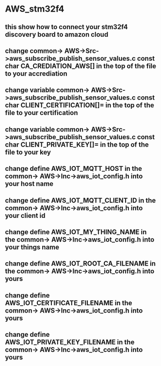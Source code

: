 # AWS_stm32f4

this show how to connect your stm32f4 discovery board to amazon cloud 
------------------------------------------------------------------------------------------------------
change common-> AWS->Src->aws_subscribe_publish_sensor_values.c const  char CA_CREDIATION_AWS[] in the top of the file to your accrediation 
-------------------------------------------------------------------------------------------------------------------
change variable common-> AWS->Src->aws_subscribe_publish_sensor_values.c const  char CLIENT_CERTIFICATION[]= in the top of the file to your certification 
-----------------------------------------------------------------------------------------------------------------------------------------
change variable common-> AWS->Src->aws_subscribe_publish_sensor_values.c  const  char CLIENT_PRIVATE_KEY[]= in the top of the file to your key 
-----------------------------------------------------------------------------------------------------------------------------------
change define  AWS_IOT_MQTT_HOST in the common-> AWS->Inc->aws_iot_config.h into your host name 
---------------------------------------------------------------------------------------------------------------------------------
change define  AWS_IOT_MQTT_CLIENT_ID    in the common-> AWS->Inc->aws_iot_config.h into your client id 
-------------------------------------------------------------------------------------------------------------------------------------
change define  AWS_IOT_MY_THING_NAME     in the common-> AWS->Inc->aws_iot_config.h into your things name
-----------------------------------------------------------------------------------------------------------------------------------
change define  AWS_IOT_ROOT_CA_FILENAME     in the common-> AWS->Inc->aws_iot_config.h into yours
----------------------------------------------------------------------------------------------------------------------------------------
change define  AWS_IOT_CERTIFICATE_FILENAME     in the common-> AWS->Inc->aws_iot_config.h into yours
--------------------------------------------------------------------------------------------------------------------------------------
change define  AWS_IOT_PRIVATE_KEY_FILENAME     in the common-> AWS->Inc->aws_iot_config.h into yours
-------------------------------------------------------------------------------------------------------------------------------------
